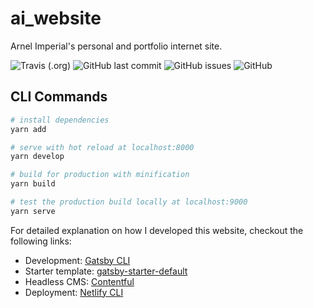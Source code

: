# ai_website
Arnel Imperial's personal and portfolio internet site.


![Travis (.org)](https://img.shields.io/travis/arnelimperial/ai-internet-site)
![GitHub last commit](https://img.shields.io/github/last-commit/arnelimperial/ai-internet-site)
![GitHub issues](https://img.shields.io/github/issues/arnelimperial/ai-internet-site)
![GitHub](https://img.shields.io/github/license/arnelimperial/ai-internet-site)

## CLI Commands

``` bash
# install dependencies
yarn add

# serve with hot reload at localhost:8000
yarn develop

# build for production with minification
yarn build

# test the production build locally at localhost:9000
yarn serve
```
For detailed explanation on how I developed this website, checkout the following links:

- Development: [Gatsby CLI](https://github.com/gatsbyjs/gatsby/tree/master/packages/gatsby-cli)
- Starter template: [gatsby-starter-default](https://github.com/gatsbyjs/gatsby-starter-default)
- Headless CMS: [Contentful](https://www.contentful.com/)
- Deployment: [Netlify CLI](https://github.com/netlify/cli)

